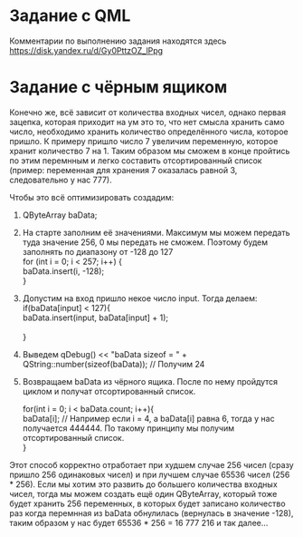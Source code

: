# Задание с QML
Комментарии по выполнению задания находятся здесь https://disk.yandex.ru/d/Gy0PttzOZ_lPpg

# Задание с чёрным ящиком
Конечно же, всё зависит от количества входных чисел, однако первая зацепка, которая приходит на ум это то, что нет смысла хранить само число, необходимо хранить количество определённого числа, которое пришло. К примеру пришло число 7 увеличим переменную, которое хранит количество 7 на 1. Таким образом мы сможем в конце пройтись по этим перемнным и легко составить отсортированный список (пример: переменная для хранения 7 оказалась равной 3, следовательно у нас 777). <br> 

Чтобы это всё оптимизировать создадим: <br> 
1) QByteArray baData;
2) На старте заполним её значениями. Максимум мы можем передать туда значение 256, 0 мы передать не сможем. Поэтому будем заполнять по диапазону от -128 до 127 <br> 
   for (int i = 0; i < 257; i++) { <br> 
        baData.insert(i, -128); <br> 
    } <br>

3) Допустим на вход пришло некое число input. Тогда делаем:
    if(baData[input] < 127){ <br> 
        baData.insert(input, baData[input] + 1);  <br>          
    } <br>

4) Выведем  qDebug() << "baData sizeof = " + QString::number(sizeof(baData)); // Получим 24

5) Возвращаем baData из чёрного ящика. После по нему пройдутся циклом и получат отсортированный список. <br>

   for(int i = 0; i < baData.count; i++){ <br>
      baData[i]; // Например если i = 4, а baData[i] равна 6, тогда у нас получается 444444. По такому принципу мы получим отсортированный список. <br>
   } <br>

Этот способ корректно отработает при худшем случае 256 чисел (сразу пришло 256 одинаковых чисел) и при лучшем случае 65536 чисел (256 * 256). Если мы хотим это развить до большего количества входных чисел, тогда мы можем создать ещё один QByteArray, который тоже будет хранить 256 переменных, в которых будет записано количество раз когда перемнная из baData обнулилась (вернулась в значение -128), таким образом у нас будет 65536 * 256 = 16 777 216 и так далее...

